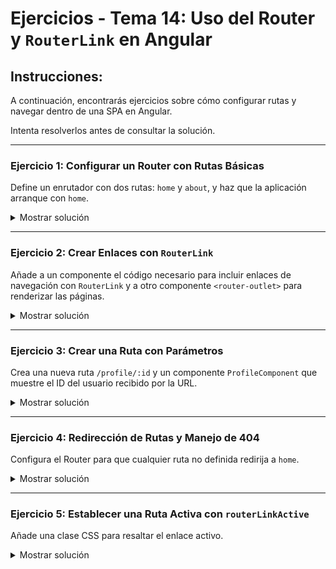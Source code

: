 # **Ejercicios - Tema 14: Uso del Router y `RouterLink` en Angular**

## **Instrucciones:**

A continuación, encontrarás ejercicios sobre cómo configurar rutas y navegar dentro de una SPA en Angular.

Intenta resolverlos antes de consultar la solución.

---

### **Ejercicio 1: Configurar un Router con Rutas Básicas**

Define un enrutador con dos rutas: `home` y `about`, y haz que la aplicación arranque con `home`.

<details><summary>Mostrar solución</summary>

#### **Archivo: `app.routes.ts`**

```ts
import { Routes } from "@angular/router";

import { HomeComponent } from "./app/home/home.component";
import { AboutComponent } from "./app/about/about.component";

export const routes = [
  { path: "", component: HomeComponent },
  { path: "about", component: AboutComponent },
];
```

</details>

---

### **Ejercicio 2: Crear Enlaces con `RouterLink`**

Añade a un componente el código necesario para incluir enlaces de navegación con `RouterLink` y a otro componente `<router-outlet>` para renderizar las páginas.

<details><summary>Mostrar solución</summary>

#### **Archivo: `app.component.html`**

```html
<router-outlet></router-outlet>
```

#### **Archivo: `header.component.html`**

```html
<nav>
  <a routerLink="/">Inicio</a>
  <a routerLink="/about">Acerca de</a>
</nav>
```

</details>

---

### **Ejercicio 3: Crear una Ruta con Parámetros**

Crea una nueva ruta `/profile/:id` y un componente `ProfileComponent` que muestre el ID del usuario recibido por la URL.

<details><summary>Mostrar solución</summary>

#### **Archivo: `app.routes.ts`**

```ts
import { ProfileComponent } from "./app/profile/profile.component";

const routes = [{ path: "profile/:id", component: ProfileComponent }];
```

#### **Archivo: `profile.component.ts`**

```ts
import { ActivatedRoute } from "@angular/router";

@Component({
  selector: "app-profile",
  standalone: true,
  template: "<h1>Perfil de usuario: {{ userId }}</h1>",
})
export class ProfileComponent {
  userId = this.route.snapshot.paramMap.get("id");

  constructor(private route: ActivatedRoute) {}
}
```

#### **Archivo: `users.component.html`**

```html
<a routerLink="/profile/1">Ver Perfil de Usuario 1</a>
```

</details>

---

### **Ejercicio 4: Redirección de Rutas y Manejo de 404**

Configura el Router para que cualquier ruta no definida redirija a `home`.

<details><summary>Mostrar solución</summary>

#### **Archivo: `app.routes.ts`**

```ts
const routes = [
  { path: "", component: HomeComponent },
  { path: "about", component: AboutComponent },
  { path: "**", redirectTo: "", pathMatch: "full" },
];
```

</details>

---

### **Ejercicio 5: Establecer una Ruta Activa con `routerLinkActive`**

Añade una clase CSS para resaltar el enlace activo.

<details><summary>Mostrar solución</summary>

#### **Archivo: `header.component.html`**

```html
<nav>
  <a routerLink="/" routerLinkActive="active">Inicio</a>
  <a routerLink="/about" routerLinkActive="active">Acerca de</a>
</nav>
```

#### **Archivo: `styles.css`**
```css
.active {
  font-weight: bold;
  color: blue;
}
```

</details>
